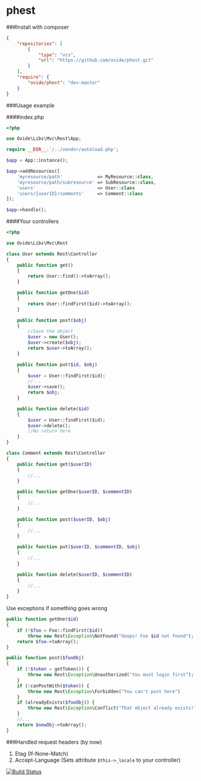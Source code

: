 phest 
=====



###Install with composer

```json
{
    "repositories": [
        {
            "type": "vcs",
            "url": "https://github.com/ovide/phest.git"
        }
    ],
    "require": {
        "ovide/phest": "dev-master"
    }
}
```

###Usage example

####index.php
```php
<?php

use Ovide\Libs\Mvc\Rest\App;

require __DIR__.'/../vendor/autoload.php';

$app = App::instance();

$app->addResources([
    'myresource/path'             => MyResource::class,
    'myresource/path/subresource' => SubResource::class,
    'users'                       => User::class
    'users/{userID}/comments'     => Comment::class
]);

$app->handle();
```


####Your controllers
```php
<?php

use Ovide\Libs\Mvc\Rest

class User extends Rest\Controller
{
    public function get()
    {
        return User::find()->toArray();
    }

    public function getOne($id)
    {
        return User::findFirst($id)->toArray();
    }

    public function post($obj)
    {
        //Save the object
        $user = new User();
        $user->create($obj);
        return $user->toArray();
    }

    public function put($id, $obj)
    {
        $user = User::findFirst($id);
        //...
        $user->save();
        return $obj;
    }

    public function delete($id)
    {
        $user = User::findFirst($id);
        $user->delete();
        //No return here
    }
}

class Comment extends Rest\Controller
{
    public function get($userID)
    {
        //...
    }

    public function getOne($userID, $commentID)
    {
        //...
    }

    public function post($userID, $obj)
    {
        //...
    }

    public function put($userID, $commentID, $obj)
    {
        //...
    }

    public function delete($userID, $commentID)
    {
        //...
    }
}
```

Use exceptions if something goes wrong

```php
public function getOne($id)
{
    if (!$foo = Foo::findFirst($id))
        throw new Rest\Exception\NotFound("Ooops! Foo $id not found");
    return $foo->toArray();
}

public function post($fooObj)
{
    if (!$token = getToken()) {
        throw new Rest\Exception\Unauthorized("You must login first");
    }
    if (!canPostWith($token)) {
        throw new Rest\Exception\Forbidden("You can't post here")
    }
    if (alreadyExists($fooObj)) {
        throw new Rest\Exception\Conflict("That object already exists!")
    }
    //...
    return $newObj->toArray();
}
```
###Handled request headers (by now)

1. Etag (If-None-Match)
2. Accept-Language (Sets attribute `$this->_locale` to your controller)


[![Build Status](https://travis-ci.org/ovide/phest.svg?branch=master)](https://travis-ci.org/ovide/phest)
